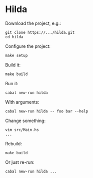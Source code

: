 # Hilda

Download the project, e.g.:

    git clone https://.../hilda.git
    cd hilda

Configure the project:

    make setup

Build it:

    make build

Run it:

    cabal new-run hilda

With arguments:

    cabal new-run hilda -- foo bar --help

Change something:

    vim src/Main.hs
    ...

Rebuild:

    make build

Or just re-run:

    cabal new-run hilda ...

